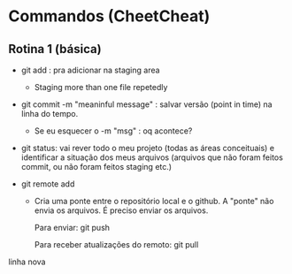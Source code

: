 # Commandos (CheetCheat)

## Rotina 1 (básica)

- git add : pra adicionar na staging area
  
  - Staging more than one file repetedly 

- git commit -m "meaninful message" : salvar versão (point in time) na linha do tempo.
  
  - Se eu esquecer o -m "msg" : oq acontece?

- git status: vai rever todo o meu projeto (todas as áreas conceituais) e identificar a situação dos meus arquivos (arquivos que não foram feitos commit, ou não foram feitos staging etc.)

- git remote add
  
  - Cria uma ponte entre o repositório local e o github. A "ponte" não envia os arquivos. É preciso enviar os arquivos.
    
    Para enviar: git push
    
    Para receber atualizações do remoto: git pull



linha nova
